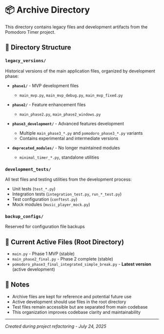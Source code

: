 # 📦 Archive Directory

This directory contains legacy files and development artifacts from the Pomodoro Timer project.

## 📁 Directory Structure

### `legacy_versions/`
Historical versions of the main application files, organized by development phase:

- **`phase1/`** - MVP development files
  - `main_mvp.py`, `main_mvp_debug.py`, `main_mvp_fixed.py`

- **`phase2/`** - Feature enhancement files  
  - `main_phase2.py`, `main_phase2_windows.py`

- **`phase3_development/`** - Advanced features development
  - Multiple `main_phase3_*.py` and `pomodoro_phase3_*.py` variants
  - Contains experimental and intermediate versions

- **`deprecated_modules/`** - No longer maintained modules
  - `minimal_timer_*.py`, standalone utilities

### `development_tests/`
All test files and testing utilities from the development process:
- Unit tests (`test_*.py`)
- Integration tests (`integration_test.py`, `run_*_test.py`) 
- Test configuration (`conftest.py`)
- Mock modules (`music_player_mock.py`)

### `backup_configs/`
Reserved for configuration file backups

## 🎯 Current Active Files (Root Directory)
- `main.py` - Phase 1 MVP (stable)
- `main_phase2_final.py` - Phase 2 complete (stable)
- `pomodoro_phase3_final_integrated_simple_break.py` - **Latest version** (active development)

## 📝 Notes
- Archive files are kept for reference and potential future use
- Active development should use files in the root directory
- Test files remain accessible but are separated from main codebase
- This organization improves codebase clarity and maintainability

---
*Created during project refactoring - July 24, 2025*